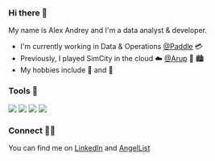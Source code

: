 ### Hi there 👋

My name is Alex Andrey and I'm a data analyst & developer.
* I'm currently working in Data & Operations [@Paddle](https://github.com/PaddleHQ) 💳
* Previously, I played SimCity in the cloud ☁️ [@Arup](https://github.com/arup-group) 🚗 🏙️
* My hobbies include 🎸 and 🏀

### Tools 🧰

![](https://img.shields.io/badge/Python-informational?style=for-the-badge&logo=python&logoColor=black&color=a2f2bd)
![](https://img.shields.io/badge/R-informational?style=for-the-badge&logo=r&logoColor=black&color=a2f2bd)
![](https://img.shields.io/badge/mySQL-informational?style=for-the-badge&logo=mysql&logoColor=black&color=a2f2bd)
![](https://img.shields.io/badge/AWS-informational?style=for-the-badge&logo=amazon-aws&logoColor=black&color=a2f2bd)

### Connect 🧑‍💻
You can find me on [LinkedIn](https://www.linkedin.com/in/alex-andrey-402) and [AngelList](https://angel.co/u/alex-andrey)
